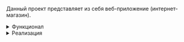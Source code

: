 Данный проект представляет из себя веб-приложение (интернет-магазин).

<details><summary>Функционал</summary>
На главной странице расположен блок с кнопками, можно войти в аккаунт или зарегистрироваться:

![image](https://github.com/maksim25y/ShopApp/assets/131711956/061a328f-dd0f-437f-856e-51e7b26d8426)

При нажатии на кнопку "Регистрация" происходит переход на страницу регистрации:
![image](https://github.com/maksim25y/ShopApp/assets/131711956/9a8cc8d7-1b86-4f78-9fec-715afb946834)

Добавлена валидация, в случае ввода некорректных данных будет выведено соответствующее сообщение
![image](https://github.com/maksim25y/ShopApp/assets/131711956/ba342fde-1e1e-41a6-8259-6b39eeb79839)

При нажатии на кнопку "Войти" пользователь перейдёт на страницу входа в аккаунт.
![image](https://github.com/maksim25y/ShopApp/assets/131711956/01b40196-fe43-47aa-8787-454bbb0cc7d2)

Если пользователь ввёл некорректные данные, то будет выведено соответствующее оповещени:
![image](https://github.com/maksim25y/ShopApp/assets/131711956/33f07a56-236e-406b-a183-44f1463b79d0)

При корректном вводе данных пользователь попадает на главную страницу сайта, кнопки "Войти" и "Регистрация" пропадают, появляются кнопка "Мой профиль" и "Список товаров":
![image](https://github.com/maksim25y/ShopApp/assets/131711956/c0280c5f-1ca6-4a56-83e2-c058a2617673)

Нажав на кнопку "Список товаров" пользователь попадает на страницу с доступными товарами и может перейти на страницу любого товара:
![image](https://github.com/maksim25y/ShopApp/assets/131711956/ae6ff76c-65a7-4a68-a513-2fa3bc11bd11)
При переходе на страницу товара пользователь увидит описание товара и сможет забронировать товар, нажав на кнопку "Добавить в корзину" (товар добавится в корзину, которую пользователь может просмотреть в его профиле):
![image](https://github.com/maksim25y/ShopApp/assets/131711956/64eec9bf-d78a-4a10-95b5-ccc972338b01)

При переходе в свой профиль пользователь сможет увидеть информацию профиля, сможет отредактировать данные профиля:
![image](https://github.com/maksim25y/ShopApp/assets/131711956/a4b2807d-6e7c-4e90-961e-517c58392919)
Добавлена валидация и при некорректном вводе данных для редактирования будет выведено сообщение:
![image](https://github.com/maksim25y/ShopApp/assets/131711956/9cc0e582-6408-4a5c-8a9f-2f084d325dfe)
При нажатии на кнопку "Моя корзина" пользователь может просмотреть товары в его корзине:
![image](https://github.com/maksim25y/ShopApp/assets/131711956/2520d08d-5b78-4278-84a3-5f809ee134bc)
Если товар добавляется в корзину пользователя, то он пропадает из общего списка товаров и больше не доступен для других пользователей (кроме администраторов), при нажатии на кнопку "Удалить из корзины" товар будет удалён из корзины и возвращён в список товаров.
При регистрации пользователь указывает свою почту и изначально она не подтверждена, но если пользователь нажмёт на кнопку для подтверждения ему на почту будет направлено письмо с кодом подтверждения:
![image](https://github.com/maksim25y/ShopApp/assets/131711956/116c226d-5419-474b-8102-35adeb9a6568)
После ввода кода подтверждения почта становится подтверждённой и надпись в профиле о необходимости опдтверждения пропадает.

Администратор может добавлять, удалять, редактировать товары, редактироватьm регистрировать и удалять пользователей:
![image](https://github.com/maksim25y/ShopApp/assets/131711956/9103f6da-8c86-4979-9e66-54ba705d827f)
![image](https://github.com/maksim25y/ShopApp/assets/131711956/795cb3fd-4951-40bd-9170-af5177cdb0e1)
![image](https://github.com/maksim25y/ShopApp/assets/131711956/905bfca1-e2d8-403d-8b47-e28f7a6a76aa)
![image](https://github.com/maksim25y/ShopApp/assets/131711956/37854085-5a12-4227-88ad-8f02ebc0b048)

</details>
<details><summary>Реализация</summary>
Во время выполнения проекта я использовал следующий набор технологий: PostgreSQL, Maven, Spring MVC, Spring Data JPA, ORM Hibernate, Bootstrap, Thymeleaf, Spring Validation.
  
База данных:

</details>
